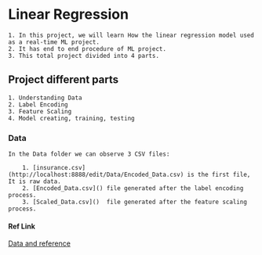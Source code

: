 # Linear Regression

    1. In this project, we will learn How the linear regression model used as a real-time ML project.
    2. It has end to end procedure of ML project.
    3. This total project divided into 4 parts.

## Project different parts

    1. Understanding Data
    2. Label Encoding
    3. Feature Scaling
    4. Model creating, training, testing

### Data

    In the Data folder we can observe 3 CSV files:
    
        1. [insurance.csv](http://localhost:8888/edit/Data/Encoded_Data.csv) is the first file, It is raw data.
        2. [Encoded_Data.csv]() file generated after the label encoding process.
        3. [Scaled_Data.csv]()  file generated after the feature scaling process.
        
#### Ref Link

[Data and reference](https://www.kaggle.com/huseyinaktar/insurance-cost-prediction-linear-regression/notebook)